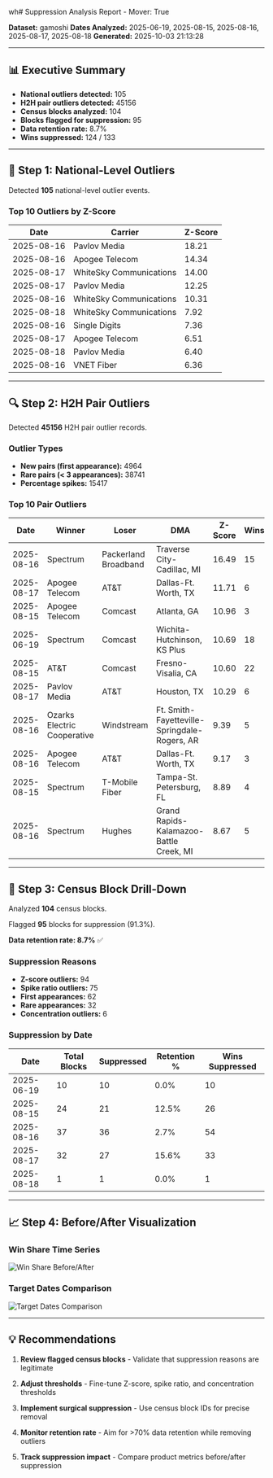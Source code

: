 wh# Suppression Analysis Report - Mover: True

**Dataset:** gamoshi
**Dates Analyzed:** 2025-06-19, 2025-08-15, 2025-08-16, 2025-08-17, 2025-08-18
**Generated:** 2025-10-03 21:13:28

---

## 📊 Executive Summary

- **National outliers detected:** 105
- **H2H pair outliers detected:** 45156
- **Census blocks analyzed:** 104
- **Blocks flagged for suppression:** 95
- **Data retention rate:** 8.7%
- **Wins suppressed:** 124 / 133

---

## 🚨 Step 1: National-Level Outliers

Detected **105** national-level outlier events.

### Top 10 Outliers by Z-Score

| Date | Carrier | Z-Score |
|------|---------|---------|
| 2025-08-16 | Pavlov Media | 18.21 |
| 2025-08-16 | Apogee Telecom | 14.34 |
| 2025-08-17 | WhiteSky Communications | 14.00 |
| 2025-08-17 | Pavlov Media | 12.25 |
| 2025-08-16 | WhiteSky Communications | 10.31 |
| 2025-08-18 | WhiteSky Communications | 7.92 |
| 2025-08-16 | Single Digits | 7.36 |
| 2025-08-17 | Apogee Telecom | 6.51 |
| 2025-08-18 | Pavlov Media | 6.40 |
| 2025-08-16 | VNET Fiber | 6.36 |

---

## 🔍 Step 2: H2H Pair Outliers

Detected **45156** H2H pair outlier records.

### Outlier Types

- **New pairs (first appearance):** 4964
- **Rare pairs (< 3 appearances):** 38741
- **Percentage spikes:** 15417

### Top 10 Pair Outliers

| Date | Winner | Loser | DMA | Z-Score | Wins |
|------|--------|-------|-----|---------|------|
| 2025-08-16 | Spectrum | Packerland Broadband | Traverse City-Cadillac, MI | 16.49 | 15 |
| 2025-08-17 | Apogee Telecom | AT&T | Dallas-Ft. Worth, TX | 11.71 | 6 |
| 2025-08-15 | Apogee Telecom | Comcast | Atlanta, GA | 10.96 | 3 |
| 2025-06-19 | Spectrum | Comcast | Wichita-Hutchinson, KS Plus | 10.69 | 18 |
| 2025-08-15 | AT&T | Comcast | Fresno-Visalia, CA | 10.60 | 22 |
| 2025-08-17 | Pavlov Media | AT&T | Houston, TX | 10.29 | 6 |
| 2025-08-16 | Ozarks Electric Cooperative | Windstream | Ft. Smith-Fayetteville-Springdale-Rogers, AR | 9.39 | 5 |
| 2025-08-16 | Apogee Telecom | AT&T | Dallas-Ft. Worth, TX | 9.17 | 3 |
| 2025-08-15 | Spectrum | T-Mobile Fiber | Tampa-St. Petersburg, FL | 8.89 | 4 |
| 2025-08-16 | Spectrum | Hughes | Grand Rapids-Kalamazoo-Battle Creek, MI | 8.67 | 5 |

---

## 🎯 Step 3: Census Block Drill-Down

Analyzed **104** census blocks.

Flagged **95** blocks for suppression (91.3%).

**Data retention rate: 8.7%** ✅

### Suppression Reasons

- **Z-score outliers:** 94
- **Spike ratio outliers:** 75
- **First appearances:** 62
- **Rare appearances:** 32
- **Concentration outliers:** 6

### Suppression by Date

| Date | Total Blocks | Suppressed | Retention % | Wins Suppressed |
|------|--------------|------------|-------------|-----------------|
| 2025-06-19 | 10 | 10 | 0.0% | 10 |
| 2025-08-15 | 24 | 21 | 12.5% | 26 |
| 2025-08-16 | 37 | 36 | 2.7% | 54 |
| 2025-08-17 | 32 | 27 | 15.6% | 33 |
| 2025-08-18 | 1 | 1 | 0.0% | 1 |

---

## 📈 Step 4: Before/After Visualization


### Win Share Time Series

![Win Share Before/After](graphs/win_share_before_after_mover_True.png)


### Target Dates Comparison

![Target Dates Comparison](graphs/target_dates_comparison_mover_True.png)


---

## 💡 Recommendations

1. **Review flagged census blocks** - Validate that suppression reasons are legitimate

2. **Adjust thresholds** - Fine-tune Z-score, spike ratio, and concentration thresholds

3. **Implement surgical suppression** - Use census block IDs for precise removal

4. **Monitor retention rate** - Aim for >70% data retention while removing outliers

5. **Track suppression impact** - Compare product metrics before/after suppression
